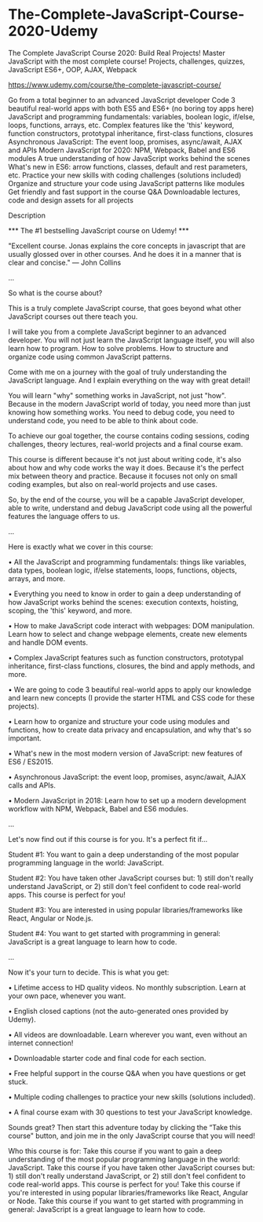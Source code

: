 # The-Complete-JavaScript-Course-2020-Udemy
The Complete JavaScript Course 2020: Build Real Projects! Master JavaScript with the most complete course! Projects, challenges, quizzes, JavaScript ES6+, OOP, AJAX, Webpack

https://www.udemy.com/course/the-complete-javascript-course/

Go from a total beginner to an advanced JavaScript developer
Code 3 beautiful real-world apps with both ES5 and ES6+ (no boring toy apps here)
JavaScript and programming fundamentals: variables, boolean logic, if/else, loops, functions, arrays, etc.
Complex features like the 'this' keyword, function constructors, prototypal inheritance, first-class functions, closures
Asynchronous JavaScript: The event loop, promises, async/await, AJAX and APIs
Modern JavaScript for 2020: NPM, Webpack, Babel and ES6 modules
A true understanding of how JavaScript works behind the scenes
What's new in ES6: arrow functions, classes, default and rest parameters, etc.
Practice your new skills with coding challenges (solutions included)
Organize and structure your code using JavaScript patterns like modules
Get friendly and fast support in the course Q&A
Downloadable lectures, code and design assets for all projects

Description


*** The #1 bestselling JavaScript course on Udemy! ***

"Excellent course. Jonas explains the core concepts in javascript that are usually glossed over in other courses. And he does it in a manner that is clear and concise." — John Collins

...

So what is the course about?

This is a truly complete JavaScript course, that goes beyond what other JavaScript courses out there teach you. 

I will take you from a complete JavaScript beginner to an advanced developer. You will not just learn the JavaScript language itself, you will also learn how to program. How to solve problems. How to structure and organize code using common JavaScript patterns.

Come with me on a journey with the goal of truly understanding the JavaScript language. And I explain everything on the way with great detail!

You will learn "why" something works in JavaScript, not just "how". Because in the modern JavaScript world of today, you need more than just knowing how something works. You need to debug code, you need to understand code, you need to be able to think about code.

To achieve our goal together, the course contains coding sessions, coding challenges, theory lectures, real-world projects and a final course exam.

This course is different because it's not just about writing code, it's also about how and why code works the way it does. Because it's the perfect mix between theory and practice. Because it focuses not only on small coding examples, but also on real-world projects and use cases. 

So, by the end of the course, you will be a capable JavaScript developer, able to write, understand and debug JavaScript code using all the powerful features the language offers to us.

...

Here is exactly what we cover in this course:

• All the JavaScript and programming fundamentals: things like variables, data types, boolean logic, if/else statements, loops, functions, objects, arrays, and more.

• Everything you need to know in order to gain a deep understanding of how JavaScript works behind the scenes: execution contexts, hoisting, scoping, the 'this' keyword, and more.

• How to make JavaScript code interact with webpages: DOM manipulation. Learn how to select and change webpage elements, create new elements and handle DOM events.

• Complex JavaScript features such as function constructors, prototypal inheritance, first-class functions, closures, the bind and apply methods, and more.

• We are going to code 3 beautiful real-world apps to apply our knowledge and learn new concepts (I provide the starter HTML and CSS code for these projects).

• Learn how to organize and structure your code using modules and functions, how to create data privacy and encapsulation, and why that's so important.

• What's new in the most modern version of JavaScript: new features of ES6 / ES2015.

• Asynchronous JavaScript: the event loop, promises, async/await, AJAX calls and APIs.

• Modern JavaScript in 2018: Learn how to set up a modern development workflow with NPM, Webpack, Babel and ES6 modules.

...

Let's now find out if this course is for you. It's a perfect fit if...

Student #1: You want to gain a deep understanding of the most popular programming language in the world: JavaScript.

Student #2: You have taken other JavaScript courses but: 1) still don't really understand JavaScript, or 2) still don't feel confident to code real-world apps. This course is perfect for you!

Student #3: You are interested in using popular libraries/frameworks like React, Angular or Node.js.

Student #4: You want to get started with programming in general: JavaScript is a great language to learn how to code.

...

Now it's your turn to decide. This is what you get:

• Lifetime access to HD quality videos. No monthly subscription. Learn at your own pace, whenever you want.

• English closed captions (not the auto-generated ones provided by Udemy).

• All videos are downloadable. Learn wherever you want, even without an internet connection!

• Downloadable starter code and final code for each section.

• Free helpful support in the course Q&A when you have questions or get stuck.

• Multiple coding challenges to practice your new skills (solutions included).

• A final course exam with 30 questions to test your JavaScript knowledge.

Sounds great? Then start this adventure today by clicking the “Take this course" button, and join me in the only JavaScript course that you will need!

Who this course is for:
Take this course if you want to gain a deep understanding of the most popular programming language in the world: JavaScript.
Take this course if you have taken other JavaScript courses but: 1) still don't really understand JavaScript, or 2) still don't feel confident to code real-world apps. This course is perfect for you!
Take this course if you're interested in using popular libraries/frameworks like React, Angular or Node.
Take this course if you want to get started with programming in general: JavaScript is a great language to learn how to code.
